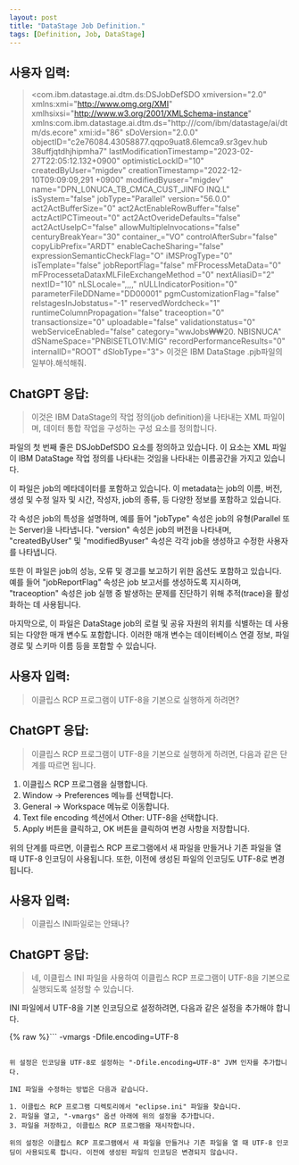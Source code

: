 ```yaml
---
layout: post
title: "DataStage Job Definition."
tags: [Definition, Job, DataStage]
---
```


## 사용자 입력:
> <com.ibm.datastage.ai.dtm.ds:DSJobDefSDO xmiversion="2.0"
    xmlns:xmi="http://www.omg.org/XMI" xmlhsixsi="http://www.w3.org/2001/XMLSchema-instance"
    xmlns:com.ibm.datastage.ai.dtm.ds="http:///com/ibm/datastage/ai/dtm/ds.ecore" xmi:id="86" sDoVersion="2.0.0" objectID="c2e76084.43058877.qqpo9uat8.6lemca9.sr3gev.hub 38uffjqtdhjhipmha7" lastModificationTimestamp="2023-02-27T22:05:12.132+0900" optimisticLockID="10" createdByUser="migdev" creationTimestamp="2022-12-10T09:09:09,291 +0900" modifiedByuser="migdev" name="DPN_L0NUCA_TB_CMCA_CUST_JINFO INQ.L" isSystem="false" jobType="Parallel" version="56.0.0" act2ActBufferSize="0" act2ActEnableRowBuffer="false" actzActIPCTimeout="0" act2ActOverideDefaults="false" act2ActUselpC="false" allowMultiplelnvocations="false" centuryBreakYear="30" container_="VO" controlAfterSubr="false" copyLibPrefix="ARDT" enableCacheSharing="false" expressionSemanticCheckFlag="O" iMSProgType="0" isTemplate="false" jobReportFlag="false" mFProcessMetaData="0" mFProcessetaDataxMLFileExchangeMethod ="0" nextAliasiD="2" nextID="10" nLSLocale=",,,," nULLIndicatorPosition="0" parameterFileDDName="DD00001" pgmCustomizationFlag="false" relstagesInJobstatus="-1" reservedWordcheck="1" runtimeColumnPropagation="false" traceoption="0" transactionsize="0" uploadable="false" validationstatus="0" webServiceEnabled="false" category="wwJobs₩₩20. NBISNUCA" dSNameSpace="PNBISETLO1V:MIG" recordPerformanceResults="0" internallD="ROOT" dSlobType="3"> 이것은 IBM DataStage .pjb파일의 일부야.해석해줘.

## ChatGPT 응답:
> 이것은 IBM DataStage의 작업 정의(job definition)을 나타내는 XML 파일이며, 데이터 통합 작업을 구성하는 구성 요소를 정의합니다. 

파일의 첫 번째 줄은 DSJobDefSDO 요소를 정의하고 있습니다. 이 요소는 XML 파일이 IBM DataStage 작업 정의를 나타내는 것임을 나타내는 이름공간을 가지고 있습니다. 

이 파일은 job의 메타데이터를 포함하고 있습니다. 이 metadata는 job의 이름, 버전, 생성 및 수정 일자 및 시간, 작성자, job의 종류, 등 다양한 정보를 포함하고 있습니다. 

각 속성은 job의 특성을 설명하며, 예를 들어 "jobType" 속성은 job의 유형(Parallel 또는 Server)을 나타냅니다. "version" 속성은 job의 버전을 나타내며, "createdByUser" 및 "modifiedByuser" 속성은 각각 job을 생성하고 수정한 사용자를 나타냅니다.

또한 이 파일은 job의 성능, 오류 및 경고를 보고하기 위한 옵션도 포함하고 있습니다. 예를 들어 "jobReportFlag" 속성은 job 보고서를 생성하도록 지시하며, "traceoption" 속성은 job 실행 중 발생하는 문제를 진단하기 위해 추적(trace)을 활성화하는 데 사용됩니다.

마지막으로, 이 파일은 DataStage job의 로컬 및 공유 자원의 위치를 식별하는 데 사용되는 다양한 매개 변수도 포함합니다. 이러한 매개 변수는 데이터베이스 연결 정보, 파일 경로 및 스키마 이름 등을 포함할 수 있습니다.

## 사용자 입력:
> 이클립스 RCP 프로그램이 UTF-8을 기본으로 실행하게 하려면?

## ChatGPT 응답:
> 이클립스 RCP 프로그램이 UTF-8을 기본으로 실행하게 하려면, 다음과 같은 단계를 따르면 됩니다.

1. 이클립스 RCP 프로그램을 실행합니다.
2. Window → Preferences 메뉴를 선택합니다.
3. General → Workspace 메뉴로 이동합니다.
4. Text file encoding 섹션에서 Other: UTF-8을 선택합니다.
5. Apply 버튼을 클릭하고, OK 버튼을 클릭하여 변경 사항을 저장합니다.

위의 단계를 따르면, 이클립스 RCP 프로그램에서 새 파일을 만들거나 기존 파일을 열 때 UTF-8 인코딩이 사용됩니다. 또한, 이전에 생성된 파일의 인코딩도 UTF-8로 변경됩니다.

## 사용자 입력:
> 이클립스 INI파일로는 안돼나?

## ChatGPT 응답:
> 네, 이클립스 INI 파일을 사용하여 이클립스 RCP 프로그램이 UTF-8을 기본으로 실행되도록 설정할 수 있습니다.

INI 파일에서 UTF-8을 기본 인코딩으로 설정하려면, 다음과 같은 설정을 추가해야 합니다.

{% raw %}```
-vmargs
-Dfile.encoding=UTF-8
```{% endraw %}

위 설정은 인코딩을 UTF-8로 설정하는 "-Dfile.encoding=UTF-8" JVM 인자를 추가합니다.

INI 파일을 수정하는 방법은 다음과 같습니다.

1. 이클립스 RCP 프로그램 디렉토리에서 "eclipse.ini" 파일을 찾습니다.
2. 파일을 열고, "-vmargs" 옵션 아래에 위의 설정을 추가합니다.
3. 파일을 저장하고, 이클립스 RCP 프로그램을 재시작합니다.

위의 설정은 이클립스 RCP 프로그램에서 새 파일을 만들거나 기존 파일을 열 때 UTF-8 인코딩이 사용되도록 합니다. 이전에 생성된 파일의 인코딩은 변경되지 않습니다.


